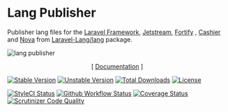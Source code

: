 # Lang Publisher

Publisher lang files for the [Laravel Framework][link_laravel], [Jetstream][link_jetstream], [Fortify][link_fortify]
, [Cashier][link_cashier] and [Nova][link_nova] from [Laravel-Lang/lang][link_source] package.

![lang publisher](https://user-images.githubusercontent.com/10347617/40197727-f26e0aac-5a1c-11e8-81fa-077ad71915d7.png)

<p align="center">
    [ <a href="https://andrey-helldar.github.io/laravel-lang-publisher">Documentation</a> ]
</p>

[![Stable Version][badge_stable]][link_packagist]
[![Unstable Version][badge_unstable]][link_packagist]
[![Total Downloads][badge_downloads]][link_packagist]
[![License][badge_license]][link_license]

[![StyleCI Status][badge_styleci]][link_styleci]
[![Github Workflow Status][badge_build]][link_build]
[![Coverage Status][badge_coverage]][link_scrutinizer]
[![Scrutinizer Code Quality][badge_quality]][link_scrutinizer]


[badge_build]:          https://img.shields.io/github/workflow/status/andrey-helldar/laravel-lang-publisher/phpunit?style=flat-square

[badge_coming_soon]:    https://img.shields.io/badge/coming%20soon-blue?style=flat-square

[badge_coverage]:       https://img.shields.io/scrutinizer/coverage/g/andrey-helldar/laravel-lang-publisher.svg?style=flat-square

[badge_downloads]:      https://img.shields.io/packagist/dt/andrey-helldar/laravel-lang-publisher.svg?style=flat-square

[badge_license]:        https://img.shields.io/packagist/l/andrey-helldar/laravel-lang-publisher.svg?style=flat-square

[badge_not_supported]:  https://img.shields.io/badge/not%20supported-lightgrey?style=flat-square

[badge_quality]:        https://img.shields.io/scrutinizer/g/andrey-helldar/laravel-lang-publisher.svg?style=flat-square

[badge_stable]:         https://img.shields.io/github/v/release/andrey-helldar/laravel-lang-publisher?label=stable&style=flat-square

[badge_styleci]:        https://styleci.io/repos/119022335/shield

[badge_supported]:      https://img.shields.io/badge/supported-green?style=flat-square

[badge_unstable]:       https://img.shields.io/badge/unstable-dev--main-orange?style=flat-square

[link_build]:           https://github.com/andrey-helldar/laravel-lang-publisher/actions

[link_cashier]:         https://laravel.com/docs/8.x/billing

[link_fortify]:         https://github.com/laravel/fortify

[link_jetstream]:       https://jetstream.laravel.com

[link_laravel]:         https://laravel.com

[link_license]:         LICENSE

[link_nova]:            https://nova.laravel.com

[link_packagist]:       https://packagist.org/packages/andrey-helldar/laravel-lang-publisher

[link_scrutinizer]:     https://scrutinizer-ci.com/g/andrey-helldar/laravel-lang-publisher/?branch=main

[link_source]:          https://github.com/Laravel-Lang/lang

[link_styleci]:         https://github.styleci.io/repos/119022335
